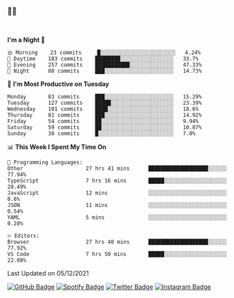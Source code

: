 ### 🤙🍺

<!-- <a href="https://github-readme-stats.vercel.app/api?username=hzak2xx&count_private=true&show_icons=true&theme=dracula">
  <img align="center" src="https://github-readme-stats.vercel.app/api?username=hzak2xx&count_private=true&show_icons=true&theme=dracula" />
</a>
</br> -->
</br>

<!--START_SECTION:waka-->
**I'm a Night 🦉** 

```text
🌞 Morning    23 commits     █░░░░░░░░░░░░░░░░░░░░░░░░   4.24% 
🌆 Daytime    183 commits    ████████░░░░░░░░░░░░░░░░░   33.7% 
🌃 Evening    257 commits    ███████████░░░░░░░░░░░░░░   47.33% 
🌙 Night      80 commits     ███░░░░░░░░░░░░░░░░░░░░░░   14.73%

```
📅 **I'm Most Productive on Tuesday** 

```text
Monday       83 commits     ███░░░░░░░░░░░░░░░░░░░░░░   15.29% 
Tuesday      127 commits    █████░░░░░░░░░░░░░░░░░░░░   23.39% 
Wednesday    101 commits    ████░░░░░░░░░░░░░░░░░░░░░   18.6% 
Thursday     81 commits     ███░░░░░░░░░░░░░░░░░░░░░░   14.92% 
Friday       54 commits     ██░░░░░░░░░░░░░░░░░░░░░░░   9.94% 
Saturday     59 commits     ██░░░░░░░░░░░░░░░░░░░░░░░   10.87% 
Sunday       38 commits     █░░░░░░░░░░░░░░░░░░░░░░░░   7.0%

```


📊 **This Week I Spent My Time On** 

```text
💬 Programming Languages: 
Other                    27 hrs 41 mins      ███████████████████░░░░░░   77.94% 
TypeScript               7 hrs 16 mins       █████░░░░░░░░░░░░░░░░░░░░   20.49% 
JavaScript               12 mins             ░░░░░░░░░░░░░░░░░░░░░░░░░   0.6% 
JSON                     11 mins             ░░░░░░░░░░░░░░░░░░░░░░░░░   0.54% 
YAML                     5 mins              ░░░░░░░░░░░░░░░░░░░░░░░░░   0.28%

🔥 Editors: 
Browser                  27 hrs 40 mins      ███████████████████░░░░░░   77.92% 
VS Code                  7 hrs 50 mins       █████░░░░░░░░░░░░░░░░░░░░   22.08%

```


 Last Updated on 05/12/2021
<!--END_SECTION:waka-->

[![GitHub Badge](https://img.shields.io/badge/GitHub-100000?style=for-the-badge&logo=github&logoColor=white)](https://github.com/hzak2xx)
[![Spotify Badge](https://img.shields.io/badge/Spotify-1ED760?&style=for-the-badge&logo=spotify&logoColor=white)](https://open.spotify.com/user/uf90s6sbbh75a1mt44clkhkvf)
[![Twitter Badge](https://img.shields.io/badge/Twitter-1DA1F2?style=for-the-badge&logo=twitter&logoColor=white)](https://twitter.com/hzak2xx)
[![Instagram Badge](https://img.shields.io/badge/Instagram-E4405F?style=for-the-badge&logo=instagram&logoColor=white)](https://www.instagram.com/hzak2xx/)
